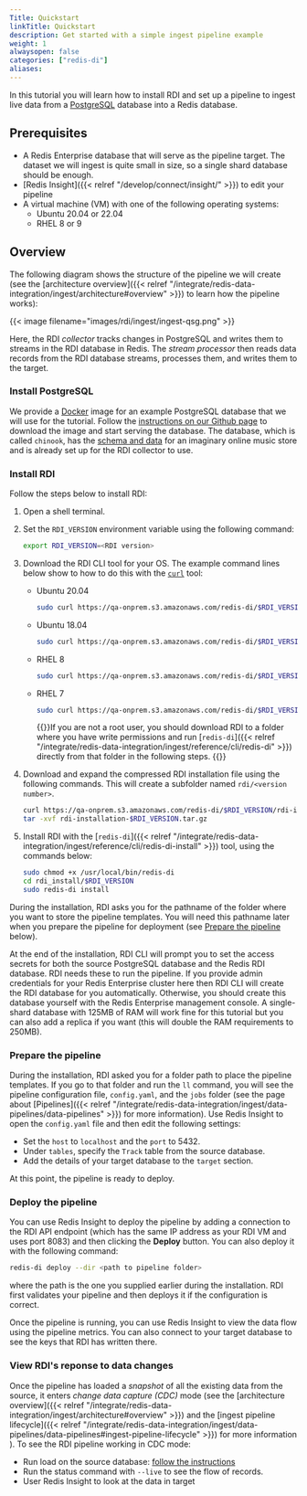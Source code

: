 ```yaml
---
Title: Quickstart
linkTitle: Quickstart
description: Get started with a simple ingest pipeline example
weight: 1
alwaysopen: false
categories: ["redis-di"]
aliases:
---
```


In this tutorial you will learn how to install RDI and set up a pipeline to ingest live data from a [PostgreSQL](https://www.postgresql.org/) database into a Redis database.

## Prerequisites

- A Redis Enterprise database that will serve as the pipeline target. The dataset we will ingest is quite small in size, so a single shard database should be enough.
- [Redis Insight]({{< relref "/develop/connect/insight/" >}})
  to edit your pipeline
- A virtual machine (VM) with one of the following operating systems:  
  - Ubuntu 20.04 or 22.04
  - RHEL 8 or 9

## Overview

The following diagram shows the structure of the pipeline we will create (see
the [architecture overview]({{< relref "/integrate/redis-data-integration/ingest/architecture#overview" >}}) to learn how the pipeline works):

{{< image filename="images/rdi/ingest/ingest-qsg.png" >}}

Here, the RDI *collector* tracks changes in PostgreSQL and writes them to streams in the 
RDI database in Redis. The *stream processor* then reads data records from the RDI
database streams, processes them, and writes them to the target.

### Install PostgreSQL

We provide a [Docker](https://www.docker.com/) image for an example PostgreSQL
database that we will use for the tutorial. Follow the
[instructions on our Github page](https://github.com/Redislabs-Solution-Architects/rdi-quickstart-postgres/tree/main)
to download the image and start serving the database. The database, which is
called `chinook`, has the [schema and data](https://www.kaggle.com/datasets/samaxtech/chinook-music-store-data?select=schema_diagram.png) for an imaginary online music store
and is already set up for the RDI collector to use.

### Install RDI

Follow the steps below to install RDI:

1. Open a shell terminal.
1. Set the `RDI_VERSION` environment variable using the following command:
  
    ```bash
    export RDI_VERSION=<RDI version>
    ```
3. Download the RDI CLI tool for your OS. The example command lines below show to how to
    do this with the [`curl`](https://curl.se/) tool:
    - Ubuntu 20.04

      ``` bash
      sudo curl https://qa-onprem.s3.amazonaws.com/redis-di/$RDI_VERSION/bin/ubuntu-20.04/redis-di -o /usr/local/bin/redis-di
      ```

    - Ubuntu 18.04

      ``` bash
      sudo curl https://qa-onprem.s3.amazonaws.com/redis-di/$RDI_VERSION/bin/ubuntu-18.04/redis-di -o /usr/local/bin/redis-di
      ```

    - RHEL 8

      ``` bash
      sudo curl https://qa-onprem.s3.amazonaws.com/redis-di/$RDI_VERSION/bin/rhel-8.9/redis-di -o /usr/local/bin/redis-di
      ```

    - RHEL 7

      ``` bash
      sudo curl https://qa-onprem.s3.amazonaws.com/redis-di/$RDI_VERSION/bin/rhel-7.9/redis-di -o /usr/local/bin/redis-di
      ```

      {{<note>}}If you are not a root user, you should download RDI to a folder
      where you have write permissions and run
      [`redis-di`]({{< relref "/integrate/redis-data-integration/ingest/reference/cli/redis-di" >}})
      directly from that folder in
      the following steps.
      {{</note>}}

1. Download and expand the compressed RDI installation file using the following
    commands. This will create a subfolder named `rdi/<version number>`.
  
    ``` bash 
    curl https://qa-onprem.s3.amazonaws.com/redis-di/$RDI_VERSION/rdi-installation-$RDI_VERSION.tar.gz -O
    tar -xvf rdi-installation-$RDI_VERSION.tar.gz
    ```

1. Install RDI with the
   [`redis-di`]({{< relref "/integrate/redis-data-integration/ingest/reference/cli/redis-di-install" >}})
   tool, using the commands below:

    ``` bash
    sudo chmod +x /usr/local/bin/redis-di
    cd rdi_install/$RDI_VERSION
    sudo redis-di install
    ```

During the installation, RDI asks you for the pathname of the folder where you
want to store the pipeline templates. You will need this pathname later when you
prepare the pipeline for deployment (see [Prepare the pipeline](#prepare-the-pipeline)
below).

At the end of the installation, RDI CLI will prompt you to set the access secrets
for both the source PostgreSQL database and the Redis RDI database. RDI needs these to
run the pipeline. If you provide admin credentials for your Redis Enterprise cluster here then RDI CLI will
create the RDI database for you automatically. Otherwise, you should create this
database yourself with the Redis Enterprise management console. A single-shard
database with 125MB of RAM will work fine for this tutorial but you can also add a
replica if you want (this will double the RAM requirements to 250MB).

### Prepare the pipeline

During the installation, RDI asked you for a folder path to place the pipeline templates.
If you go to that folder and run the `ll` command, you will see the pipeline
configuration file, `config.yaml`, and the `jobs` folder (see the page about
[Pipelines]({{< relref "/integrate/redis-data-integration/ingest/data-pipelines/data-pipelines" >}}) for more information). Use Redis Insight to open
the `config.yaml` file and then edit the following settings:

- Set the `host` to `localhost` and the `port` to 5432.
- Under `tables`, specify the `Track` table from the source database.
- Add the details of your target database to the `target` section.

At this point, the pipeline is ready to deploy.

### Deploy the pipeline

You can use Redis Insight to deploy the pipeline by adding a connection to the RDI API
endpoint (which has the same IP address as your RDI VM and uses port 8083) and then clicking the **Deploy** button. You can also deploy it with the following command:

```bash
redis-di deploy --dir <path to pipeline folder>
```

where the path is the one you supplied earlier during the installation. RDI first
validates your pipeline and then deploys it if the configuration is correct.

Once the pipeline is running, you can use Redis Insight to view the data flow using the
pipeline metrics. You can also connect to your target database to see the keys that RDI has written there.

### View RDI's reponse to data changes

Once the pipeline has loaded a *snapshot* of all the existing data from the source,
it enters *change data capture (CDC)* mode (see the
[architecture overview]({{< relref "/integrate/redis-data-integration/ingest/architecture#overview" >}})
and the
[ingest pipeline lifecycle]({{< relref "/integrate/redis-data-integration/ingest/data-pipelines/data-pipelines#ingest-pipeline-lifecycle" >}})
for more information
).
To see the RDI pipeline working in CDC mode:
 
- Run load on the source database: [follow the instructions](https://github.com/Redislabs-Solution-Architects/rdi-quickstart-postgres?tab=readme-ov-file#generating-load-on-the-database)
- Run the status command with `--live` to see the flow of records.
- User Redis Insight to look at the data in target

